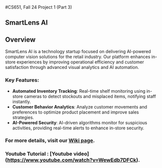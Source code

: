 #CS651, Fall 24 Project 1 (Part 3)
## SmartLens AI

## Overview
SmartLens AI is a technology startup focused on delivering AI-powered computer vision solutions for the retail industry. Our platform enhances in-store experiences by improving operational efficiency and customer satisfaction through advanced visual analytics and AI automation.

### Key Features:
- **Automated Inventory Tracking**: Real-time shelf monitoring using in-store cameras to detect stockouts and misplaced items, notifying staff instantly.
- **Customer Behavior Analytics**: Analyze customer movements and preferences to optimize product placement and improve sales strategies.
- **AI-Powered Security**: AI-driven algorithms monitor for suspicious activities, providing real-time alerts to enhance in-store security.

### For more details, visit our [Wiki page](https://github.com/sailesh2710/SmartLensAI_Part3/wiki).
### Youtube Tutorial : [Youtube video] (https://www.youtube.com/watch?v=WewEdb7DFCk).
